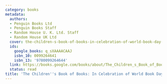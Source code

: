 ```yaml
---
category: books
metadata:
  authors:
  - Penguin Books Ltd
  - Penguin Books Staff
  - Random House U. K. Ltd. Staff
  - Random House UK Ltd
  cover: the-children-s-book-of-books-in-celebration-of-world-book-day-1998-penguin-books-ltd-penguin-books-staff-random-house-u-k-ltd-staff-random-house-uk-ltd.jpg
  ids:
    google_books: q_sXAAAACAAJ
    isbn_10: 0099264641
    isbn_13: '9780099264644'
  link: https://books.google.com/books/about/The_Children_s_Book_of_Books.html?hl=&id=q_sXAAAACAAJ
  status: read
title: 'The Children''s Book of Books: In Celebration of World Book Day 1998'
---
```


